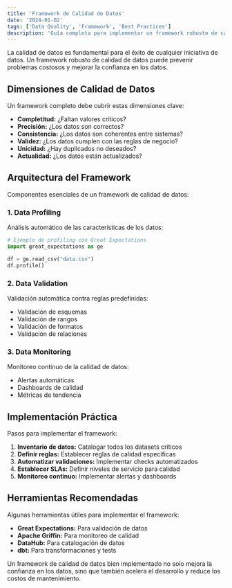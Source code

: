 ```yaml
---
title: 'Framework de Calidad de Datos'
date: '2024-01-02'
tags: ['Data Quality', 'Framework', 'Best Practices']
description: 'Guía completa para implementar un framework robusto de calidad de datos'
---
```


La calidad de datos es fundamental para el éxito de cualquier iniciativa de datos. Un framework robusto de calidad de datos puede prevenir problemas costosos y mejorar la confianza en los datos.

## Dimensiones de Calidad de Datos

Un framework completo debe cubrir estas dimensiones clave:

- **Completitud:** ¿Faltan valores críticos?
- **Precisión:** ¿Los datos son correctos?
- **Consistencia:** ¿Los datos son coherentes entre sistemas?
- **Validez:** ¿Los datos cumplen con las reglas de negocio?
- **Unicidad:** ¿Hay duplicados no deseados?
- **Actualidad:** ¿Los datos están actualizados?

## Arquitectura del Framework

Componentes esenciales de un framework de calidad de datos:

### 1. Data Profiling

Análisis automático de las características de los datos:

```python
# Ejemplo de profiling con Great Expectations
import great_expectations as ge

df = ge.read_csv("data.csv")
df.profile()
```

### 2. Data Validation

Validación automática contra reglas predefinidas:

- Validación de esquemas
- Validación de rangos
- Validación de formatos
- Validación de relaciones

### 3. Data Monitoring

Monitoreo continuo de la calidad de datos:

- Alertas automáticas
- Dashboards de calidad
- Métricas de tendencia

## Implementación Práctica

Pasos para implementar el framework:

1. **Inventario de datos:** Catalogar todos los datasets críticos
2. **Definir reglas:** Establecer reglas de calidad específicas
3. **Automatizar validaciones:** Implementar checks automatizados
4. **Establecer SLAs:** Definir niveles de servicio para calidad
5. **Monitoreo continuo:** Implementar alertas y dashboards

## Herramientas Recomendadas

Algunas herramientas útiles para implementar el framework:

- **Great Expectations:** Para validación de datos
- **Apache Griffin:** Para monitoreo de calidad
- **DataHub:** Para catalogación de datos
- **dbt:** Para transformaciones y tests

Un framework de calidad de datos bien implementado no solo mejora la confianza en los datos, sino que también acelera el desarrollo y reduce los costos de mantenimiento.
